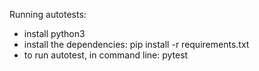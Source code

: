 Running autotests:
  - install python3
  - install the dependencies: pip install -r requirements.txt
  - to run autotest, in command line: pytest